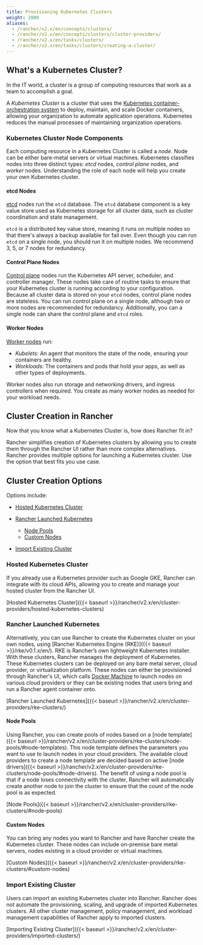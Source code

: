 ```yaml
---
title: Provisioning Kubernetes Clusters
weight: 2000
aliases:
  - /rancher/v2.x/en/concepts/clusters/
  - /rancher/v2.x/en/concepts/clusters/cluster-providers/
  - /rancher/v2.x/en/tasks/clusters/
  - /rancher/v2.x/en/tasks/clusters/creating-a-cluster/
---
```


## What's a Kubernetes Cluster?

In the IT world, a cluster is a group of computing resources that work as a team to accomplish a goal.

A _Kubernetes Cluster_ is a cluster that uses the [Kubernetes container-orchestration system](https://kubernetes.io/) to deploy, maintain, and scale Docker containers, allowing your organization to automate application operations. Kubernetes reduces the manual processes of maintaining organization operations.

### Kubernetes Cluster Node Components

Each computing resource in a Kubernetes Cluster is called a _node_. Node can be either bare-metal servers or virtual machines. Kubernetes classifies nodes into three distinct types: _etcd_ nodes, _control plane_ nodes, and _worker_ nodes. Understanding the role of each node will help you create your own Kubernetes cluster.

#### etcd Nodes

[etcd](https://kubernetes.io/docs/concepts/overview/components/#etcd) nodes run the `etcd` database. The `etcd` database component is a key value store used as Kubernetes storage for all cluster data, such as cluster coordination and state management.

`etcd` is a distributed key value store, meaning it runs on multiple nodes so that there's always a backup available for fail over. Even though you can run `etcd` on a single node, you should run it on multiple nodes. We recommend 3, 5, or 7 nodes for redundancy.

#### Control Plane Nodes

[Control plane](https://kubernetes.io/docs/concepts/#kubernetes-control-plane) nodes run the Kubernetes API server, scheduler, and controller manager. These nodes take care of routine tasks to ensure that your Kubernetes cluster is running according to your configuration. Because all cluster data is stored on your `etcd` nodes, control plane nodes are stateless. You can run control plane on a single node, although two or more nodes are recommended for redundancy. Additionally, you can a single node can share the control plane and `etcd` roles.

#### Worker Nodes

[Worker nodes](https://kubernetes.io/docs/concepts/architecture/nodes/) run:

- _Kubelets_: An agent that monitors the state of the node, ensuring your containers are healthy.
- _Workloads_: The containers and pods that hold your apps, as well as other types of deployments.

Worker nodes also run storage and networking drivers, and ingress controllers when required. You create as many worker nodes as needed for your workload needs.

## Cluster Creation in Rancher

Now that you know what a Kubernetes Cluster is, how does Rancher fit in?

Rancher simplifies creation of Kubernetes clusters by allowing you to create them through the Rancher UI rather than more complex alternatives. Rancher provides multiple options for launching a Kubernetes cluster. Use the option that best fits you use case.

## Cluster Creation Options

Options include:

<!-- TOC -->

- [Hosted Kubernetes Cluster](#hosted-kubernetes-cluster)
- [Rancher Launched Kubernetes](#rancher-launched-kubernetes)

    - [Node Pools](#node-pools)
    - [Custom Nodes](#custom-nodes)
- [Import Existing Cluster](#import-existing-cluster)

<!-- /TOC -->

### Hosted Kubernetes Cluster

If you already use a Kubernetes provider such as Google GKE, Rancher can integrate with its cloud APIs, allowing you to create and manage your hosted cluster from the Rancher UI.

[Hosted Kubernetes Cluster]({{< baseurl >}}/rancher/v2.x/en/cluster-providers/hosted-kubernetes-clusters)

### Rancher Launched Kubernetes

Alternatively, you can use Rancher to create the Kubernetes cluster on your own nodes, using [Rancher Kubernetes Engine (RKE)]({{< baseurl >}}/rke/v0.1.x/en/). RKE is Rancher’s own lightweight Kubernetes installer. With these clusters, Rancher manages the deployment of Kubernetes. These Kubernetes clusters can be deployed on any bare metal server, cloud provider, or virtualization platform. These nodes can either be provisioned through Rancher's UI, which calls [Docker Machine](https://docs.docker.com/machine/) to launch nodes on various cloud providers or they can be existing nodes that users bring and run a Rancher agent container onto.

[Rancher Launched Kubernetes]({{< baseurl >}}/rancher/v2.x/en/cluster-providers/rke-clusters/)

#### Node Pools

Using Rancher, you can create pools of nodes based on a [node template]({{< baseurl >}}/rancher/v2.x/en/cluster-providers/rke-clusters/node-pools/#node-templates). This node template defines the parameters you want to use to launch nodes in your cloud providers. The available cloud providers to create a node template are decided based on active [node drivers]({{< baseurl >}}/rancher/v2.x/en/cluster-providers/rke-clusters/node-pools/#node-drivers). The benefit of using a node pool is that if a node loses connectivity with the cluster, Rancher will automatically create another node to join the cluster to ensure that the count of the node pool is as expected.

[Node Pools]({{< baseurl >}}/rancher/v2.x/en/cluster-providers/rke-clusters/#node-pools)

#### Custom Nodes

You can bring any nodes you want to Rancher and have Rancher create the Kubernetes cluster. These nodes can include on-premise bare metal servers, nodes existing in a cloud provider or virtual machines. 

[Custom Nodes]({{< baseurl >}}/rancher/v2.x/en/cluster-providers/rke-clusters/#custom-nodes)

### Import Existing Cluster

Users can import an existing Kubernetes cluster into Rancher. Rancher does not automate the provisioning, scaling, and upgrade of imported Kubernetes clusters. All other cluster management, policy management, and workload management capabilities of Rancher apply to imported clusters.

[Importing Existing Cluster]({{< baseurl >}}/rancher/v2.x/en/cluster-providers/imported-clusters/)
